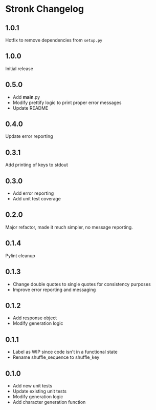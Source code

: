 # Stronk Changelog

## 1.0.1

Hotfix to remove dependencies from `setup.py`

## 1.0.0

Initial release

## 0.5.0

- Add __main__.py
- Modify prettify logic to print proper error messages
- Update README

## 0.4.0

Update error reporting

## 0.3.1

Add printing of keys to stdout

## 0.3.0

- Add error reporting
- Add unit test coverage

## 0.2.0

Major refactor, made it much simpler, no message reporting.

## 0.1.4

Pylint cleanup

## 0.1.3

- Change double quotes to single quotes for consistency purposes
- Improve error reporting and messaging

## 0.1.2

- Add response object
- Modify generation logic

## 0.1.1

- Label as WIP since code isn't in a functional state
- Rename shuffle_sequence to shuffle_key

## 0.1.0

- Add new unit tests
- Update existing unit tests
- Modify generation logic
- Add character generation function